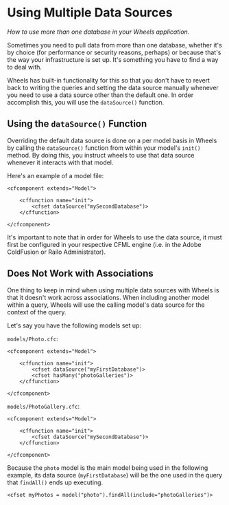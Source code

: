 # Using Multiple Data Sources

*How to use more than one database in your Wheels application.*

Sometimes you need to pull data from more than one database, whether it's by choice (for performance or 
security reasons, perhaps) or because that's the way your infrastructure is set up. It's something you 
have to find a way to deal with.

Wheels has built-in functionality for this so that you don't have to revert back to writing the queries 
and setting the data source manually whenever you need to use a data source other than the default one. 
In order accomplish this, you will use the `dataSource()` function.

## Using the `dataSource()` Function

Overriding the default data source is done on a per model basis in Wheels by calling the `dataSource()` 
function from within your model's `init()` method. By doing this, you instruct wheels to use that data 
source whenever it interacts with that model.

Here's an example of a model file:

    <cfcomponent extends="Model">

        <cffunction name="init">
            <cfset dataSource("mySecondDatabase")>
        </cffunction>

    </cfcomponent>

It's important to note that in order for Wheels to use the data source, it must first be configured in 
your respective CFML engine (i.e. in the Adobe ColdFusion or Railo Administrator).

## Does Not Work with Associations

One thing to keep in mind when using multiple data sources with Wheels is that it doesn't work across 
associations. When including another model within a query, Wheels will use the calling model's data 
source for the context of the query.

Let's say you have the following models set up:

`models/Photo.cfc`:

    <cfcomponent extends="Model">

        <cffunction name="init">
            <cfset dataSource("myFirstDatabase")>
            <cfset hasMany("photoGalleries")>
        </cffunction>

    </cfcomponent>

`models/PhotoGallery.cfc`:

    <cfcomponent extends="Model">

        <cffunction name="init">
            <cfset dataSource("mySecondDatabase")>
        </cffunction>

    </cfcomponent>

Because the `photo` model is the main model being used in the following example, its data source 
(`myFirstDatabase`) will be the one used in the query that `findAll()` ends up executing.

    <cfset myPhotos = model("photo").findAll(include="photoGalleries")>